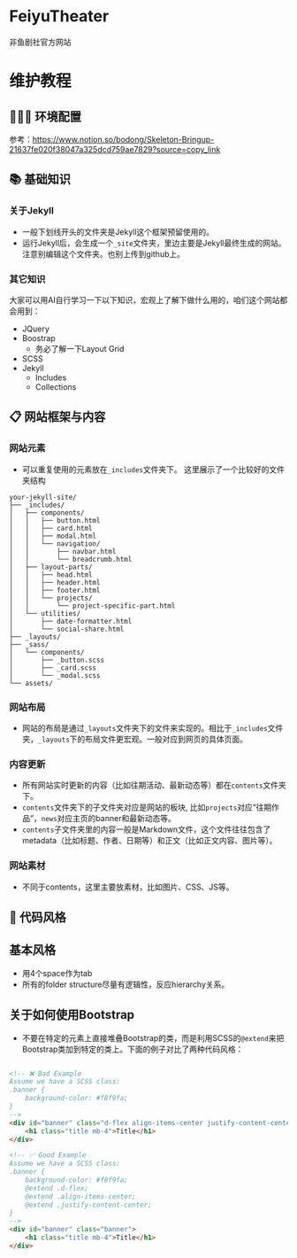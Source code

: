 # FeiyuTheater
非鱼剧社官方网站

# 维护教程
## 🧑🏻‍💻 环境配置
参考：https://www.notion.so/bodong/Skeleton-Bringup-21637fe020f38047a325dcd759ae7829?source=copy_link

## 📚 基础知识
### 关于Jekyll
- 一般下划线开头的文件夹是Jekyll这个框架预留使用的。
- 运行Jekyll后，会生成一个`_site`文件夹，里边主要是Jekyll最终生成的网站。注意别编辑这个文件夹。也别上传到github上。

### 其它知识
大家可以用AI自行学习一下以下知识，宏观上了解下做什么用的，咱们这个网站都会用到：
- JQuery
- Boostrap
  - 务必了解一下Layout Grid
- SCSS
- Jekyll
  - Includes
  - Collections

## 📋 网站框架与内容
### 网站元素
- 可以重复使用的元素放在`_includes`文件夹下。
这里展示了一个比较好的文件夹结构
```
your-jekyll-site/
├── _includes/
│   ├── components/
│   │   ├── button.html
│   │   ├── card.html
│   │   ├── modal.html
│   │   └── navigation/
│   │       ├── navbar.html
│   │       └── breadcrumb.html
│   ├── layout-parts/
│   │   ├── head.html
│   │   ├── header.html
│   │   ├── footer.html
│   │   └── projects/
│   │       └── project-specific-part.html
│   └── utilities/
│       ├── date-formatter.html
│       └── social-share.html
├── _layouts/
├── _sass/
│   └── components/
│       ├── _button.scss
│       ├── _card.scss
│       └── _modal.scss
└── assets/
```

### 网站布局
- 网站的布局是通过`_layouts`文件夹下的文件来实现的。相比于`_includes`文件夹，`_layouts`下的布局文件更宏观。一般对应到网页的具体页面。

### 内容更新
- 所有网站实时更新的内容（比如往期活动、最新动态等）都在`contents`文件夹下。
- `contents`文件夹下的子文件夹对应是网站的板块, 比如`projects`对应“往期作品”，`news`对应主页的banner和最新动态等。
- `contents`子文件夹里的内容一般是Markdown文件，这个文件往往包含了metadata（比如标题、作者、日期等）和正文（比如正文内容、图片等）。

### 网站素材
- 不同于contents，这里主要放素材，比如图片、CSS、JS等。

## 🎨 代码风格
## 基本风格
- 用4个space作为tab
- 所有的folder structure尽量有逻辑性，反应hierarchy关系。

## 关于如何使用Bootstrap
- 不要在特定的元素上直接堆叠Bootstrap的类，而是利用SCSS的`@extend`来把Bootstrap类加到特定的类上。下面的例子对比了两种代码风格：
```html

<!-- ❌ Bad Example 
Assume we have a SCSS class:
.banner {
    background-color: #f8f9fa;
}
-->
<div id="banner" class="d-flex align-items-center justify-content-center">
    <h1 class="title mb-4">Title</h1>
</div>

<!-- ✅ Good Example
Assume we have a SCSS class:
.banner {
    background-color: #f8f9fa;
    @extend .d-flex;
    @extend .align-items-center;
    @extend .justify-content-center;
}
-->
<div id="banner" class="banner">
    <h1 class="title mb-4">Title</h1>
</div>
```